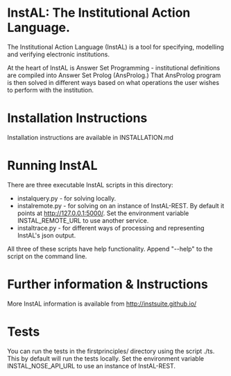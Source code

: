 # InstAL: The Institutional Action Language.
The Institutional Action Language (InstAL) is a tool for specifying, modelling and verifying electronic institutions.

At the heart of InstAL is Answer Set Programming - institutional definitions are compiled into Answer Set Prolog (AnsProlog.) That AnsProlog program is then solved in different ways based on what operations the user wishes to perform with the institution.

# Installation Instructions
Installation instructions are available in INSTALLATION.md

# Running InstAL
There are three executable InstAL scripts in this directory:
- instalquery.py - for solving locally.
- instalremote.py - for solving on an instance of InstAL-REST. By default it points at http://127.0.0.1:5000/. Set the environment variable INSTAL_REMOTE_URL to use another service.
- instaltrace.py - for different ways of processing and representing InstAL's json output.

All three of these scripts have help functionality. Append "--help" to the script on the command line.

# Further information & Instructions
More InstAL information is available from http://instsuite.github.io/

# Tests
You can run the tests in the firstprinciples/ directory using the script ./ts. This by default will run the tests locally. Set the environment variable INSTAL_NOSE_API_URL to use an instance of InstAL-REST.
